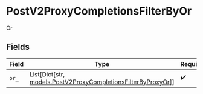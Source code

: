 # PostV2ProxyCompletionsFilterByOr

Or


## Fields

| Field                                                                                                               | Type                                                                                                                | Required                                                                                                            | Description                                                                                                         |
| ------------------------------------------------------------------------------------------------------------------- | ------------------------------------------------------------------------------------------------------------------- | ------------------------------------------------------------------------------------------------------------------- | ------------------------------------------------------------------------------------------------------------------- |
| `or_`                                                                                                               | List[Dict[str, [models.PostV2ProxyCompletionsFilterByProxyOr](../models/postv2proxycompletionsfilterbyproxyor.md)]] | :heavy_check_mark:                                                                                                  | N/A                                                                                                                 |